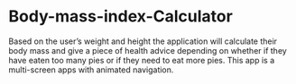 # Body-mass-index-Calculator
Based on the user’s weight and height the application will calculate their body mass and give a piece of health advice depending on whether if they have eaten too many pies or if they need to eat more pies.
This app is a multi-screen apps with animated navigation.
